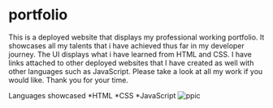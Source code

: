 # portfolio
This is a deployed website that displays my professional working portfolio. It showcases all my talents that i have achieved thus far in my developer journey. The UI displays what i have learned from HTML and CSS. I have links attached to other deployed websites that I have created as well with other languages such as JavaScript. Please take a look at all my work if you would like. Thank you for your time.

Languages showcased
*HTML
*CSS
*JavaScript 
![ppic](https://user-images.githubusercontent.com/84549472/131938603-9a23b699-85a2-4571-86ae-059563048c37.jpg)
